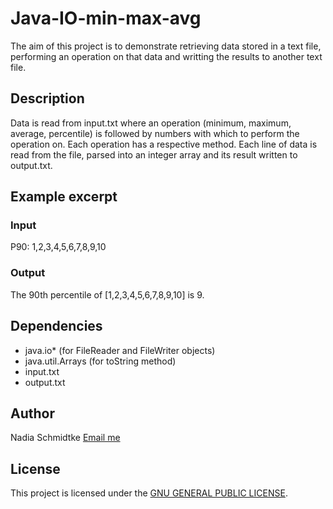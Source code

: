 # Java-IO-min-max-avg
The aim of this project is to demonstrate retrieving data stored in a text file, performing an operation on that data and writting the results to another text file. 

## Description

Data is read from input.txt where an operation (minimum, maximum, average, percentile) is followed by numbers with which to perform the operation on. Each operation has a respective method. Each line of data is read from the file, parsed into an integer array and its result written to output.txt.

## Example excerpt
### Input

P90: 1,2,3,4,5,6,7,8,9,10

### Output

The 90th percentile of [1,2,3,4,5,6,7,8,9,10] is 9.

## Dependencies

* java.io* (for FileReader and FileWriter objects)
* java.util.Arrays (for toString method)
* input.txt
* output.txt

## Author

Nadia Schmidtke [Email me](https://nadia-jsch.github.io/Nadia-Schmidtke-Webpages/Contact.html)

## License

This project is licensed under the [GNU GENERAL PUBLIC LICENSE](https://github.com/Nadia-JSch/Java-IO-min-max-avg/blob/master/LICENSE).
